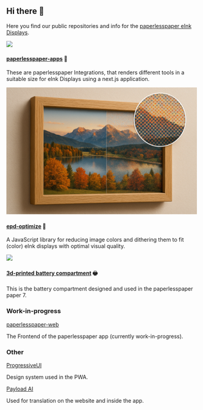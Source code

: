 ## Hi there 👋

Here you find our public repositories and info for the [paperlesspaper eInk Displays](https://paperlesspaper.de/en).

<img src="https://paperlesspaper.de/_next/image?url=https%3A%2F%2Fres.cloudinary.com%2Fwirewire%2Fimage%2Fupload%2FIMG_3151-Bearbeitet.jpg.jpg&w=2048&h=700&q=75" style="width: 500px;" />

#### [paperlesspaper-apps](https://github.com/paperlesspaper/paperlesspaper-apps) 🍿

These are paperlesspaper Integrations, that renders different tools in a suitable size for eInk Displays using a next.js application.

<img src="https://raw.githubusercontent.com/Utzel-Butzel/epdoptimize/refs/heads/main/intro-image.jpg" style="width: 500px" />

#### [epd-optimize](https://github.com/Utzel-Butzel/epdoptimize) 🌈

A JavaScript library for reducing image colors and dithering them to fit (color) eInk displays with optimal visual quality.

<img src="https://makerworld.bblmw.com/makerworld/model/US31f5710b4374d3/design/2025-08-04_75bad575f15e2.jpg?x-oss-process=image/resize,w_1000/format,webp" style="width: 500px" />

#### [3d-printed battery compartment](https://makerworld.com/de/models/1668788-paper-7-battery-compartment) 🖶

This is the battery compartment designed and used in the paperlesspaper paper 7.

### Work-in-progress

[paperlesspaper-web](https://github.com/paperlesspaper/paperlesspaper-web)

The Frontend of the paperlesspaper app (currently work-in-progress).

### Other

[ProgressiveUI](https://github.com/Polyxo/pui)

Design system used in the PWA.

[Payload AI](https://github.com/wirewirewirewire/payload-ai)

Used for translation on the website and inside the app.
